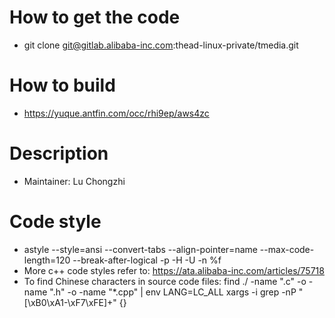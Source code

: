# How to get the code
- git clone git@gitlab.alibaba-inc.com:thead-linux-private/tmedia.git

# How to build
- https://yuque.antfin.com/occ/rhi9ep/aws4zc

# Description
- Maintainer: Lu Chongzhi

# Code style
- astyle --style=ansi --convert-tabs --align-pointer=name --max-code-length=120 --break-after-logical -p -H -U -n %f
- More c++ code styles refer to: https://ata.alibaba-inc.com/articles/75718
- To find Chinese characters in source code files:
    find ./ -name ".c" -o -name ".h" -o -name "*.cpp" | env LANG=LC_ALL xargs -i grep -nP "[\xB0\xA1-\xF7\xFE]+" {}
